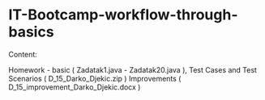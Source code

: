 # IT-Bootcamp-workflow-through-basics

Content:

Homework - basic ( Zadatak1.java - Zadatak20.java ),
Test Cases and Test Scenarios ( D_15_Darko_Djekic.zip )
Improvements ( D_15_improvement_Darko_Djekic.docx ) 
